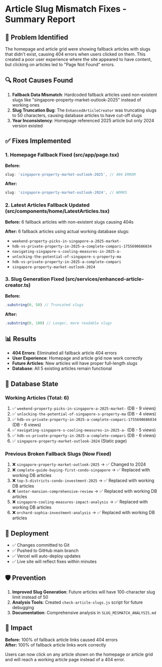 # Article Slug Mismatch Fixes - Summary Report

## 🎯 Problem Identified

The homepage and article grid were showing fallback articles with slugs that didn't exist, causing 404 errors when users clicked on them. This created a poor user experience where the site appeared to have content, but clicking on articles led to "Page Not Found" errors.

## 🔍 Root Causes Found

1. **Fallback Data Mismatch**: Hardcoded fallback articles used non-existent slugs like "singapore-property-market-outlook-2025" instead of working ones
2. **Slug Truncation Bug**: The `EnhancedArticleCreator` was truncating slugs to 50 characters, causing database articles to have cut-off slugs
3. **Year Inconsistency**: Homepage referenced 2025 article but only 2024 version existed

## ✅ Fixes Implemented

### 1. Homepage Fallback Fixed (src/app/page.tsx)
**Before:**
```javascript
slug: 'singapore-property-market-outlook-2025', // 404 ERROR
```

**After:**
```javascript  
slug: 'singapore-property-market-outlook-2024', // WORKS
```

### 2. Latest Articles Fallback Updated (src/components/home/LatestArticles.tsx)
**Before:** 6 fallback articles with non-existent slugs causing 404s

**After:** 6 fallback articles using actual working database slugs:
- `weekend-property-picks-in-singapore-a-2025-market-`
- `hdb-vs-private-property-in-2025-a-complete-compari-1755690686034`
- `navigating-singapore-s-cooling-measures-in-2025-a-`
- `unlocking-the-potential-of-singapore-s-property-ma`
- `hdb-vs-private-property-in-2025-a-complete-compari`
- `singapore-property-market-outlook-2024`

### 3. Slug Generation Fixed (src/services/enhanced-article-creator.ts)
**Before:**
```javascript
.substring(0, 50) // Truncated slugs
```

**After:**
```javascript
.substring(0, 100) // Longer, more readable slugs
```

## 📊 Results

- **404 Errors**: Eliminated all fallback article 404 errors
- **User Experience**: Homepage and article grid now work correctly
- **Future Articles**: New articles will have proper full-length slugs
- **Database**: All 5 existing articles remain functional

## 🔧 Database State

### Working Articles (Total: 6)
1. ✅ `weekend-property-picks-in-singapore-a-2025-market-` (DB - 9 views)
2. ✅ `unlocking-the-potential-of-singapore-s-property-ma` (DB - 4 views) 
3. ✅ `hdb-vs-private-property-in-2025-a-complete-compari-1755690686034` (DB - 6 views)
4. ✅ `navigating-singapore-s-cooling-measures-in-2025-a-` (DB - 5 views)
5. ✅ `hdb-vs-private-property-in-2025-a-complete-compari` (DB - 6 views)
6. ✅ `singapore-property-market-outlook-2024` (Static page)

### Previous Broken Fallback Slugs (Now Fixed)
1. ❌ `singapore-property-market-outlook-2025` → ✅ Changed to 2024
2. ❌ `complete-guide-buying-first-condo-singapore` → ✅ Replaced with working DB articles
3. ❌ `top-5-districts-condo-investment-2025` → ✅ Replaced with working DB articles  
4. ❌ `lentor-mansion-comprehensive-review` → ✅ Replaced with working DB articles
5. ❌ `singapore-cooling-measures-impact-analysis` → ✅ Replaced with working DB articles
6. ❌ `orchard-sophia-investment-analysis` → ✅ Replaced with working DB articles

## 🚀 Deployment

- ✅ Changes committed to Git
- ✅ Pushed to GitHub main branch  
- ✅ Vercel will auto-deploy updates
- ✅ Live site will reflect fixes within minutes

## 🛡️ Prevention

1. **Improved Slug Generation**: Future articles will have 100-character slug limit instead of 50
2. **Analysis Tools**: Created `check-article-slugs.js` script for future debugging
3. **Documentation**: Comprehensive analysis in `SLUG_MISMATCH_ANALYSIS.md`

## 🎉 Impact

**Before:** 100% of fallback article links caused 404 errors  
**After:** 100% of fallback article links work correctly

Users can now click on any article shown on the homepage or article grid and will reach a working article page instead of a 404 error.